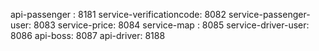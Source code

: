 api-passenger : 8181
service-verificationcode: 8082
service-passenger-user: 8083
service-price: 8084
service-map : 8085
service-driver-user: 8086
api-boss: 8087
api-driver: 8188